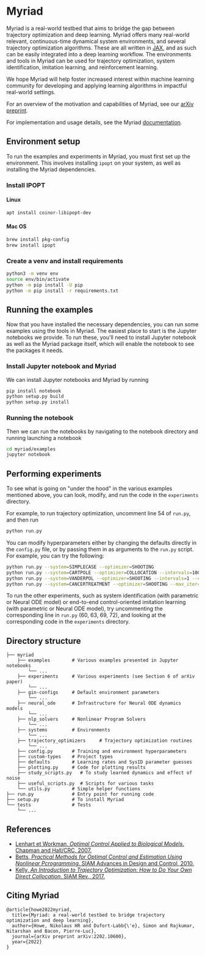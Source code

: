 # Myriad

Myriad is a real-world testbed that aims to bridge the gap between trajectory optimization and deep learning.
Myriad offers many real-world relevant,
continuous-time dynamical system environments, and several trajectory optimization algorithms.
These are all written
in [JAX](https://github.com/google/jax), and as such can be easily integrated into a deep learning workflow.
The environments and tools in Myriad can be used for trajectory optimization, system identification, 
imitation learning, and reinforcement learning.

We hope Myriad will help foster increased interest within
machine learning community for developing and applying learning algorithms in
impactful real-world settings.

For an overview of the motivation and capabilities of Myriad, see our [arXiv preprint](https://arxiv.org/abs/2202.10600).

For implementation and usage details, see the Myriad [documentation](https://nikihowe.github.io/myriad/html/myriad/index.html).

## Environment setup

To run the examples and experiments in Myriad, you must first set up the environment.
This involves installing `ipopt` on your system, as well as installing the Myriad dependencies.
### Install IPOPT
#### Linux
```bash
apt install coinor-libipopt-dev
```

#### Mac OS
```bash
brew install pkg-config
brew install ipopt
```

### Create a venv and install requirements
```bash
python3 -m venv env
source env/bin/activate
python -m pip install -U pip
python -m pip install -r requirements.txt
```

## Running the examples

Now that you have installed the necessary dependencies, you can run some examples using the tools in Myriad.
The easiest place to start is the Jupyter notebooks we provide.
To run these, you'll need to install Jupyter notebook as well as the Myriad package itself,
which will enable the notebook to see the packages it needs.

### Install Jupyter notebook and Myriad
We can install Jupyter notebooks and Myriad by running
```bash
pip install notebook
python setup.py build
python setup.py install
```

### Running the notebook

Then we can run the notebooks by navigating to the notebook directory and running launching a notebook
```bash
cd myriad/examples
jupyter notebook
```

## Performing experiments

To see what is going on "under the hood" in the various examples mentioned above, 
you can look, modify, and run the code in the `experiments` directory.

For example, to run trajectory optimization, uncomment line 54 of `run.py`,
and then run
```bash
python run.py
```

You can modify hyperparameters either by changing the defaults directly in the `config.py` file, 
or by passing them in as arguments to the `run.py` script.
For example, you can try the following:

```bash
python run.py --system=SIMPLECASE --optimizer=SHOOTING
python run.py --system=CARTPOLE --optimizer=COLLOCATION --intervals=100
python run.py --system=VANDERPOL --optimizer=SHOOTING --intervals=1 --controls_per_interval=50
python run.py --system=CANCERTREATMENT --optimizer=SHOOTING --max_iter=500
```

To run the other experiments, such as system identification (with parametric or Neural ODE model)
or end-to-end control-oriented imitation learning (with parametric or Neural ODE model), 
try uncommenting the corresponding line in `run.py` (60, 63, 69, 72), and looking at the 
corresponding code in the `experiments` directory.

## Directory structure
```
├── myriad
    ├── examples        # Various examples presented in Jupyter notebooks
        └── ...
    ├── experiments     # Various experiments (see Section 6 of arXiv paper)
        └── ...
    ├── gin-configs     # Default environment parameters
        └── ...
    ├── neural_ode      # Infrastructure for Neural ODE dynamics models
        └── ...
    ├── nlp_solvers     # Nonlinear Program Solvers
        └── ...
    ├── systems         # Environments
        └── ...
    ├── trajectory_optimizers     # Trajectory optimization routines
        └── ...
    ├── config.py       # Training and environment hyperparameters
    ├── custom-types    # Project types
    ├── defaults        # Learning rates and SysID parameter guesses
    ├── plotting.py     # Code for plotting results
    ├── study_scripts.py   # To study learned dynamics and effect of noise
    ├── useful_scripts.py  # Scripts for various tasks
    └── utils.py        # Simple helper functions
├── run.py              # Entry point for running code
├── setup.py            # To install Myriad
└── tests               # Tests
    └── ...
```

## References
- [Lenhart et Workman, *Optimal Control Applied to Biological Models*. Chapman and Hall/CRC, 2007.](https://www.taylorfrancis.com/books/9780429138058)
- [Betts, *Practical Methods for Optimal Control and Estimation Using Nonlinear Pcrogramming*. SIAM Advances in Design and Control, 2010.](https://epubs.siam.org/doi/book/10.1137/1.9780898718577)
- [Kelly, *An Introduction to Trajectory Optimization: How to Do Your Own Direct Collocation*. SIAM Rev., 2017.](https://www.semanticscholar.org/paper/An-Introduction-to-Trajectory-Optimization%3A-How-to-Kelly/ba1f38d6bbbf7227cda93f3915bc3fa7fc37b58e)

## Citing Myriad
```
@article{howe2022myriad,
  title={Myriad: a real-world testbed to bridge trajectory optimization and deep learning},
  author={Howe, Nikolaus HR and Dufort-Labb{\'e}, Simon and Rajkumar, Nitarshan and Bacon, Pierre-Luc},
  journal={arXiv preprint arXiv:2202.10600},
  year={2022}
}
```
